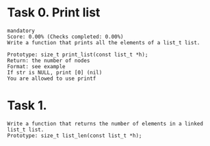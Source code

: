 # Task 0. Print list
    mandatory
    Score: 0.00% (Checks completed: 0.00%)
    Write a function that prints all the elements of a list_t list.

    Prototype: size_t print_list(const list_t *h);
    Return: the number of nodes
    Format: see example
    If str is NULL, print [0] (nil)
    You are allowed to use printf
# Task 1.
    Write a function that returns the number of elements in a linked list_t list.
    Prototype: size_t list_len(const list_t *h);